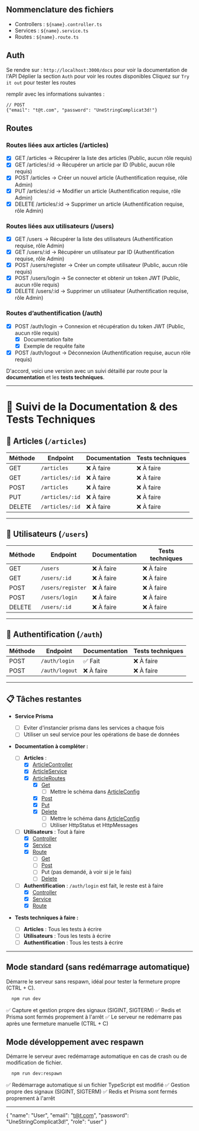 ## Nommenclature des fichiers

- Controllers : `${name}.controller.ts`
- Services : `${name}.service.ts`
- Routes : `${name}.route.ts`

## Auth

Se rendre sur : `http://localhost:3000/docs` pour voir la documentation de l'API
Déplier la section `Auth` pour voir les routes disponibles
Cliquez sur `Try it out` pour tester les routes

remplir avec les informations suivantes :

```JSONb
// POST
{"email": "t@t.com", "password": "UneStringComplicat3d!"}
```

## Routes

### Routes liées aux articles (/articles)

- [x] GET /articles → Récupérer la liste des articles (Public, aucun rôle requis)
- [x] GET /articles/:id → Récupérer un article par ID (Public, aucun rôle requis)
- [x] POST /articles → Créer un nouvel article (Authentification requise, rôle Admin)
- [x] PUT /articles/:id → Modifier un article (Authentification requise, rôle Admin)
- [x] DELETE /articles/:id → Supprimer un article (Authentification requise, rôle Admin)

### Routes liées aux utilisateurs (/users)

- [x] GET /users → Récupérer la liste des utilisateurs (Authentification requise, rôle Admin)
- [x] GET /users/:id → Récupérer un utilisateur par ID (Authentification requise, rôle Admin)
- [x] POST /users/register → Créer un compte utilisateur (Public, aucun rôle requis)
- [x] POST /users/login → Se connecter et obtenir un token JWT (Public, aucun rôle requis)
- [x] DELETE /users/:id → Supprimer un utilisateur (Authentification requise, rôle Admin)

### Routes d’authentification (/auth)

- [x] POST /auth/login → Connexion et récupération du token JWT (Public, aucun rôle requis)
  - [x] Documentation faite
  - [x] Exemple de requête faite
- [x] POST /auth/logout → Déconnexion (Authentification requise, aucun rôle requis)

D'accord, voici une version avec un suivi détaillé par route pour la **documentation** et les **tests techniques**.

---

# 📌 **Suivi de la Documentation & des Tests Techniques**

## 📝 **Articles (`/articles`)**

| Méthode | Endpoint        | Documentation | Tests techniques |
| ------- | --------------- | ------------- | ---------------- |
| GET     | `/articles`     | ❌ À faire    | ❌ À faire       |
| GET     | `/articles/:id` | ❌ À faire    | ❌ À faire       |
| POST    | `/articles`     | ❌ À faire    | ❌ À faire       |
| PUT     | `/articles/:id` | ❌ À faire    | ❌ À faire       |
| DELETE  | `/articles/:id` | ❌ À faire    | ❌ À faire       |

---

## 👤 **Utilisateurs (`/users`)**

| Méthode | Endpoint          | Documentation | Tests techniques |
| ------- | ----------------- | ------------- | ---------------- |
| GET     | `/users`          | ❌ À faire    | ❌ À faire       |
| GET     | `/users/:id`      | ❌ À faire    | ❌ À faire       |
| POST    | `/users/register` | ❌ À faire    | ❌ À faire       |
| POST    | `/users/login`    | ❌ À faire    | ❌ À faire       |
| DELETE  | `/users/:id`      | ❌ À faire    | ❌ À faire       |

---

## 🔑 **Authentification (`/auth`)**

| Méthode | Endpoint       | Documentation | Tests techniques |
| ------- | -------------- | ------------- | ---------------- |
| POST    | `/auth/login`  | ✅ Fait       | ❌ À faire       |
| POST    | `/auth/logout` | ❌ À faire    | ❌ À faire       |

---

## 📋 **Tâches restantes**

- **Service Prisma**
  - [ ] Eviter d'instancier prisma dans les services a chaque fois
  - [ ] Utiliser un seul service pour les opérations de base de données
- **Documentation à compléter :**

  - [ ] **Articles** :
    - [x] [ArticleController](src/controllers/article.controller.ts)
    - [x] [ArticleService](src/services/article.service.ts)
    - [x] [ArticleRoutes](src/routes/article.routes.ts)
      - [x] [Get](src/routes/article.get.routes.ts)
         - [ ] Mettre le schéma dans [ArticleConfig](src/config/article.config.ts)
      - [x] [Post](src/routes/article.post.routes.ts)
      - [x] [Put](src/routes/article.put.routes.ts)
      - [x] [Delete](src/routes/article.delete.routes.ts) 
          - [ ] Mettre le schéma dans [ArticleConfig](src/config/article.config.ts)
          - [ ] Utiliser HttpStatus et HttpMessages
  - [ ] **Utilisateurs** : Tout à faire
    - [x] [Controller](src/controllers/user.controller.ts)
    - [x] [Service](src/services/user.service.ts)
    - [x] [Route](src/routes/user.routes.ts)
      - [ ] [Get](src/routes/user.get.routes.ts)
      - [ ] [Post](src/routes/user.post.routes.ts)
      - [ ] Put (pas demandé, à voir si je le fais)
      - [ ] [Delete](src/routes/user.delete.routes.ts)
  - [ ] **Authentification** : `/auth/login` est fait, le reste est à faire
    - [x] [Controller](src/controllers/auth.controller.ts)
    - [x] [Service](src/services/auth.service.ts)
    - [x] [Route](src/routes/auth.routes.ts)

- **Tests techniques à faire :**
  - [ ] **Articles** : Tous les tests à écrire
  - [ ] **Utilisateurs** : Tous les tests à écrire
  - [ ] **Authentification** : Tous les tests à écrire

---




## Mode standard (sans redémarrage automatique)

Démarre le serveur sans respawn, idéal pour tester la fermeture propre (CTRL + C).

```bash
  npm run dev
```

✅ Capture et gestion propre des signaux (SIGINT, SIGTERM)
✅ Redis et Prisma sont fermés proprement à l'arrêt
✅ Le serveur ne redémarre pas après une fermeture manuelle (CTRL + C)

## Mode développement avec respawn

Démarre le serveur avec redémarrage automatique en cas de crash ou de modification de fichier.

```bash
  npm run dev:respawn
```

✅ Redémarrage automatique si un fichier TypeScript est modifié
✅ Gestion propre des signaux (SIGINT, SIGTERM)
✅ Redis et Prisma sont fermés proprement à l'arrêt






---

{
"name": "User",
"email": "t@t.com", "password": "UneStringComplicat3d!",
"role": "user"
}
